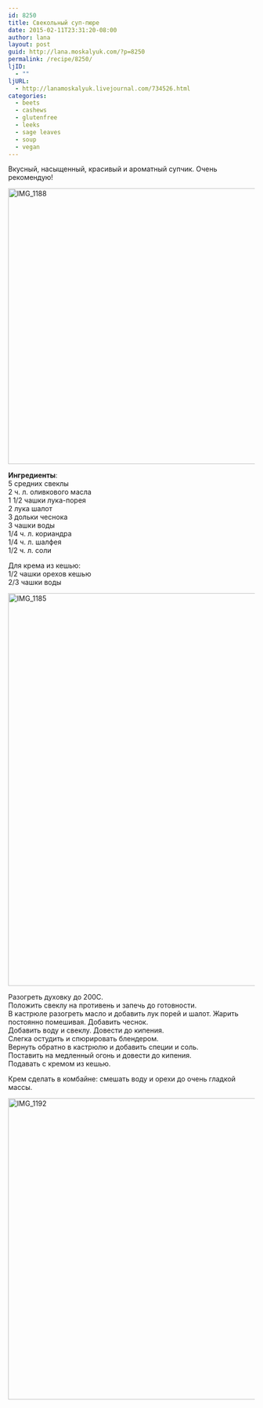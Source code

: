 ```yaml
---
id: 8250
title: Свекольный суп-пюре
date: 2015-02-11T23:31:20-08:00
author: lana
layout: post
guid: http://lana.moskalyuk.com/?p=8250
permalink: /recipe/8250/
ljID:
  - ""
ljURL:
  - http://lanamoskalyuk.livejournal.com/734526.html
categories:
  - beets
  - cashews
  - glutenfree
  - leeks
  - sage leaves
  - soup
  - vegan
---
```

Вкусный, насыщенный, красивый и ароматный супчик. Очень рекомендую!

<img loading="lazy" src="https://farm9.staticflickr.com/8623/15885468744_4355e968d3_c.jpg" alt="IMG_1188" width="800" height="562" /> 

**Ингредиенты**:  
5 средних свеклы  
2 ч. л. оливкового масла  
1 1/2 чашки лука-порея  
2 лука шалот  
3 дольки чеснока  
3 чашки воды  
1/4 ч. л. кориандра  
1/4 ч. л. шалфея  
1/2 ч. л. соли

Для крема из кешью:  
1/2 чашки орехов кешью  
2/3 чашки воды

<img loading="lazy" src="https://farm8.staticflickr.com/7349/16321754849_e9f8c14ef4_c.jpg" alt="IMG_1185" width="578" height="800" /> 

Разогреть духовку до 200С.  
Положить свеклу на противень и запечь до готовности.  
В кастрюле разогреть масло и добавить лук порей и шалот. Жарить постоянно помешивая. Добавить чеснок.  
Добавить воду и свеклу. Довести до кипения.  
Слегка остудить и спюрировать блендером.  
Вернуть обратно в кастрюлю и добавить специи и соль.  
Поставить на медленный огонь и довести до кипения.  
Подавать с кремом из кешью.

Крем сделать в комбайне: смешать воду и орехи до очень гладкой массы.

<img loading="lazy" src="https://farm8.staticflickr.com/7315/16506301731_d8bb032501_c.jpg" alt="IMG_1192" width="800" height="614" />